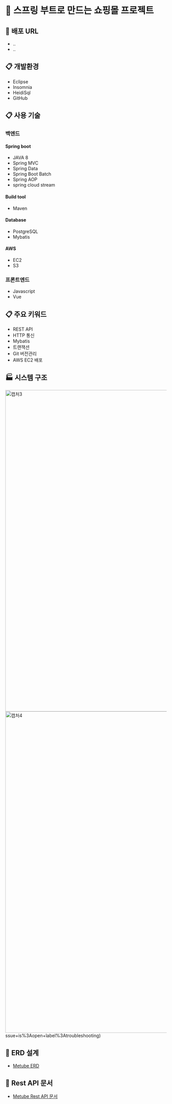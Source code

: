 # :shopping_cart: 스프링 부트로 만드는 쇼핑몰 프로젝트

## :link: 배포 URL
* ..
* ..

## :clipboard: 개발환경
* Eclipse
* Insomnia
* HeidiSql
* GitHub

## :clipboard: 사용 기술
### 백엔드
#### Spring boot
* JAVA 8
* Spring MVC
* Spring Data 
* Spring Boot Batch
* Spring AOP
* spring cloud stream

#### Build tool
* Maven

#### Database
* PostgreSQL
* Mybatis

#### AWS
* EC2
* S3

### 프론트엔드
* Javascript
* Vue

## :clipboard: 주요 키워드
* REST API
* HTTP 통신
* Mybatis
* 트랜잭션
* Git 버전관리
* AWS EC2 배포

## :factory: 시스템 구조
<img width="1000" alt="캡처3" src="https://user-images.githubusercontent.com/40568894/99797317-6246b800-2b72-11eb-81ac-ff7a2cfad5ce.PNG"><img width="1000" alt="캡처4" src="https://user-images.githubusercontent.com/40568894/99797327-64a91200-2b72-11eb-953d-84c85872b15c.PNG">
ssue+is%3Aopen+label%3Atroubleshooting)

## :link: ERD 설계
* [Metube ERD](https://github.com/didrlgus/springboot-shoppingmall/issues/1)

## :link: Rest API 문서
* [Metube Rest API 문서](https://github.com/didrlgus/springboot-shoppingmall/issues/58)
